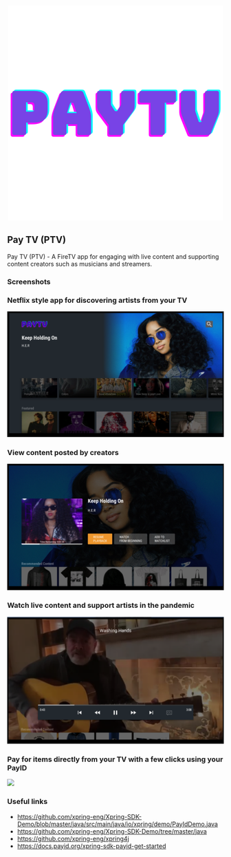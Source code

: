 <p align='center'>
	<img src="./img/paytv.png"/>
</p>

Pay TV (PTV)
---

Pay TV (PTV) - A FireTV app for engaging with live content and supporting content creators such as musicians and streamers.

### Screenshots
<h3>Netflix style app for discovering artists from your TV</h3>
<img src='./img/search.png' width=800/>

<h3>View content posted by creators</h3>
<img src='./img/detail.png' width=800/>

<h3>Watch live content and support artists in the pandemic</h3>
<img src='./img/live.png' width=800/>

<h3>Pay for items directly from your TV with a few clicks using your PayID</h3>
<img src='./img/pay.png' width=800/>

### Useful links
* https://github.com/xpring-eng/Xpring-SDK-Demo/blob/master/java/src/main/java/io/xpring/demo/PayIdDemo.java
* https://github.com/xpring-eng/Xpring-SDK-Demo/tree/master/java
* https://github.com/xpring-eng/xpring4j
* https://docs.payid.org/xpring-sdk-payid-get-started



